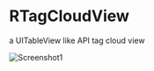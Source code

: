 RTagCloudView
=============

a UITableView like API tag cloud view

![Screenshot1](https://raw.github.com/jimneylee/RTagCloudView/master/RTagCloudViewDemo/Screenshots/screenshot1.png)
